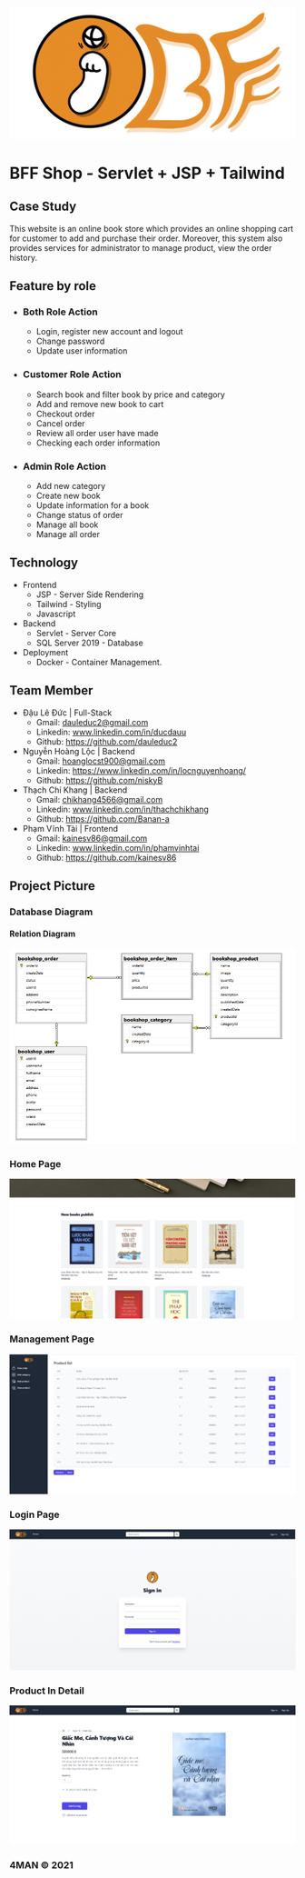 ![Database Page](document/logoFull.png)

# BFF Shop - Servlet + JSP + Tailwind

## Case Study

This website is an online book store which provides an online shopping cart for customer to add and purchase their order. Moreover, this system also provides services for administrator to manage product, view the order history.

## Feature by role

- ### Both Role Action

  - Login, register new account and logout
  - Change password
  - Update user information

- ### Customer Role Action

  - Search book and filter book by price and category
  - Add and remove new book to cart
  - Checkout order
  - Cancel order
  - Review all order user have made
  - Checking each order information

- ### Admin Role Action

  - Add new category
  - Create new book
  - Update information for a book
  - Change status of order
  - Manage all book
  - Manage all order

## Technology

- Frontend
  - JSP - Server Side Rendering
  - Tailwind - Styling
  - Javascript
- Backend
  - Servlet - Server Core
  - SQL Server 2019 - Database
- Deployment
  - Docker - Container Management.

## Team Member

- Đậu Lê Đức | Full-Stack
  - Gmail: dauleduc2@gmail.com
  - Linkedin: www.linkedin.com/in/ducdauu
  - Github: https://github.com/dauleduc2
- Nguyễn Hoàng Lộc | Backend
  - Gmail: hoanglocst900@gmail.com
  - Linkedin: https://www.linkedin.com/in/locnguyenhoang/
  - Github: https://github.com/niskyB
- Thạch Chí Khang | Backend
  - Gmail: chikhang4566@gmail.com
  - Linkedin: www.linkedin.com/in/thachchikhang
  - Github: https://github.com/Banan-a
- Phạm Vĩnh Tài | Frontend
  - Gmail: kainesv86@gmail.com
  - Linkedin: www.linkedin.com/in/phamvinhtai
  - Github: https://github.com/kainesv86

## Project Picture

### Database Diagram

#### Relation Diagram

![Database Page](document/relation.png)

### Home Page

![Home Page](document/home.png)

### Management Page

![Management Page](document/adminViewProduct.png)

### Login Page

![Add New Room Page](document/loginpage.png)

### Product In Detail

![Login Page](document/eachproduct.png)

### 4MAN © 2021
